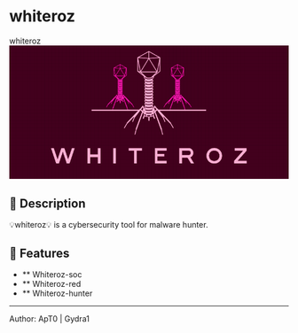 # whiteroz
whiteroz
![whiteroz-logo](whiteroz.png)

## 📜 Description

💡whiteroz💡 is a cybersecurity tool for malware hunter.

## 🌟 Features

- ** Whiteroz-soc
-  ** Whiteroz-red
-  ** Whiteroz-hunter
***************************************************************

Author: ApT0 | Gydra1
